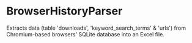 # BrowserHistoryParser
Extracts data (table 'downloads', 'keyword_search_terms' &amp; 'urls') from Chromium-based browsers' SQLite database into an Excel file.
